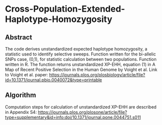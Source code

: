# Cross-Population-Extended-Haplotype-Homozygosity 


## Abstract
The code derives unstandardized expected haplotype homozygosity, a statistic used to identify selective sweeps. Function written for the bi-allelic SNPs case, (0,1), for statistic calculation between two populations. Function written in R. The function returns unstandardized XP-EHH, equation (1) in A Map of Recent Positive Selection in the Human Genome by Voight et al. Link to Voight et al. paper:
https://journals.plos.org/plosbiology/article/file?id=10.1371/journal.pbio.0040072&type=printable


## Algorithm

Computation steps for calculation of unstandardized XP-EHH are described in Appendix S4: 
https://journals.plos.org/plosone/article/file?type=supplementary&id=info:doi/10.1371/journal.pone.0044751.s011
